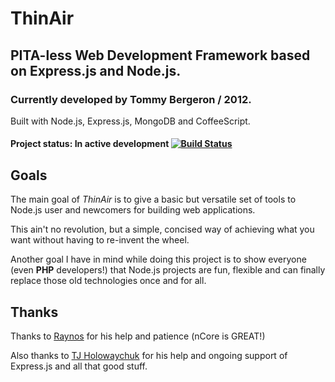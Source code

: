 # ThinAir
## PITA-less Web Development Framework based on Express.js and Node.js.
### Currently developed by Tommy Bergeron / 2012.
Built with Node.js, Express.js, MongoDB and CoffeeScript. 

#### Project status: **In active development** [![Build Status](https://secure.travis-ci.org/tbergeron/ThinAir.png?branch=master)](http://travis-ci.org/tbergeron/ThinAir)


## Goals

The main goal of *ThinAir* is to give a basic but versatile set of tools to Node.js user and newcomers for building web applications. 

This ain't no revolution, but a simple, concised way of achieving what you want without having to re-invent the wheel.

Another goal I have in mind while doing this project is to show everyone (even **PHP** developers!) that Node.js projects are fun, flexible and can finally replace those old technologies once and for all.


## Thanks

Thanks to [Raynos](https://github.com/Raynos) for his help and patience (nCore is GREAT!)

Also thanks to [TJ Holowaychuk](https://github.com/visionmedia) for his help and ongoing support of Express.js and all that good stuff.